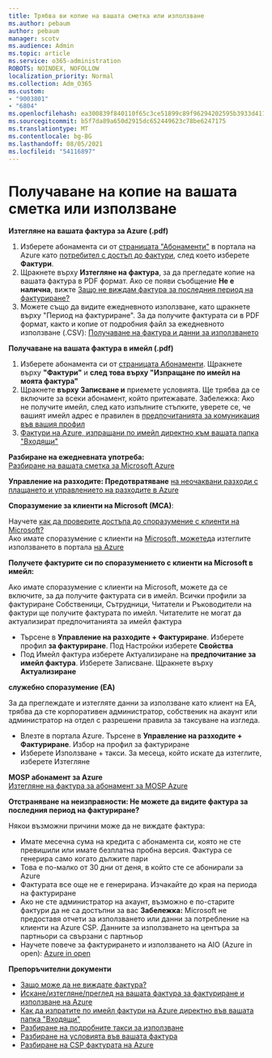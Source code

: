 ```yaml
---
title: Трябва ви копие на вашата сметка или използване
ms.author: pebaum
author: pebaum
manager: scotv
ms.audience: Admin
ms.topic: article
ms.service: o365-administration
ROBOTS: NOINDEX, NOFOLLOW
localization_priority: Normal
ms.collection: Adm_O365
ms.custom:
- "9003801"
- "6804"
ms.openlocfilehash: ea300839f840110f65c3ce51899c89f96294202595b3933d411d6f1803fa7e43
ms.sourcegitcommit: b5f7da89a650d2915dc652449623c78be6247175
ms.translationtype: MT
ms.contentlocale: bg-BG
ms.lasthandoff: 08/05/2021
ms.locfileid: "54116897"
---
```

# <a name="get-a-copy-of-your-bill-or-usage"></a>Получаване на копие на вашата сметка или използване

**Изтегляне на вашата фактура за Azure (.pdf)**

1. Изберете абонамента си от [страницата "Абонаменти"](https://portal.azure.com/#blade/Microsoft_Azure_Billing/SubscriptionsBlade) в портала на Azure като [потребител с достъп до фактури](https://docs.microsoft.com/azure/cost-management-billing/manage/manage-billing-access?WT.mc_id=Portal-Microsoft_Azure_Support), след което изберете **Фактури**.
2. Щракнете върху **Изтегляне на фактура**, за да прегледате копие на вашата фактура в PDF формат. Ако се появи съобщение **Не е налична**, вижте [Защо не виждам фактура за последния период на фактуриране?](https://docs.microsoft.com/azure/cost-management-billing/manage/download-azure-invoice-daily-usage-date?WT.mc_id=Portal-Microsoft_Azure_Support#noinvoice)
3. Можете също да видите ежедневното използване, като щракнете върху "Период на фактуриране". За да получите фактурата си в PDF формат, както и копие от подробния файл за ежедневното използване (.CSV): [Получаване на фактура и данни за използването](https://docs.microsoft.com/azure/cost-management-billing/manage/download-azure-invoice-daily-usage-date?WT.mc_id=Portal-Microsoft_Azure_Support)

**Получаване на вашата фактура в имейл (.pdf)**

1. Изберете абонамента си от [страницата Абонаменти](https://ms.portal.azure.com/#blade/Microsoft_Azure_Billing/SubscriptionsBlade). Щракнете върху **"Фактури"** и **след това върху "Изпращане по имейл на моята фактура"**
2. Щракнете **върху Записване и** приемете условията. Ще трябва да се включите за всеки абонамент, който притежавате. Забележка: Ако не получите имейл, след като изпълните стъпките, уверете се, че вашият имейл адрес е правилен в [предпочитанията за комуникация във вашия профил](https://account.windowsazure.com/profile)
3. [Фактури на Azure, изпращани по имейл директно към вашата папка "Входящи"](https://azure.microsoft.com/blog/azure-email-invoices/)

**Разбиране на ежедневната употреба:**  
 [Разбиране на вашата сметка за Microsoft Azure](https://docs.microsoft.com/azure/cost-management-billing/understand/review-individual-bill?WT.mc_id=Portal-Microsoft_Azure_Support)  

**Управление на разходите: Предотвратяване** [на неочаквани разходи с плащането и управлението на разходите в Azure](https://docs.microsoft.com/azure/cost-management-billing/manage/getting-started?WT.mc_id=Portal-Microsoft_Azure_Support)  

**Споразумение за клиенти на Microsoft (MCA)**:

Научете  [как да проверите достъпа до споразумение с клиенти на Microsoft?](https://docs.microsoft.com/azure/cost-management-billing/manage/download-azure-invoice-daily-usage-date?WT.mc_id=Portal-Microsoft_Azure_Support#check-access-to-a-microsoft-customer-agreement)  
Ако имате споразумение с клиенти на [Microsoft, можете](https://docs.microsoft.com/azure/cost-management-billing/manage/download-azure-invoice-daily-usage-date?WT.mc_id=Portal-Microsoft_Azure_Support#check-access-to-a-microsoft-customer-agreement)да изтеглите използването в портала [на Azure](https://portal.azure.com/)

**Получете фактурите си по споразумението с клиенти на Microsoft в имейл:**

Ако имате споразумение с клиенти на Microsoft, можете да се включите, за да получите фактурата си в имейл. Всички профили за фактуриране Собственици, Сътрудници, Читатели и Ръководители на фактури ще получите фактурата по имейл. Читателите не могат да актуализират предпочитанията за имейл фактура

- Търсене в **Управление на разходите + Фактуриране**. Изберете профил **за фактуриране**. Под Настройки изберете **Свойства**
- Под Имейл фактура изберете Актуализиране на **предпочитание за имейл фактура**. Изберете Записване. Щракнете върху **Актуализиране**

**служебно споразумение (EA)**

За да преглеждате и изтегляте данни за използване като клиент на EA, трябва да сте корпоративен администратор, собственик на акаунт или администратор на отдел с разрешени правила за таксуване на изгледа.

- Влезте в портала Azure. Търсене в **Управление на разходите + Фактуриране**. Избор на профил за фактуриране
- Изберете Използване + такси. За месеца, който искате да изтеглите, изберете Изтегляне

**MOSP абонамент за Azure**  
[Изтегляне на фактура за абонамент за MOSP Azure](https://docs.microsoft.com/azure/cost-management-billing/understand/download-azure-invoice?WT.mc_id=Portal-Microsoft_Azure_Support#download-your-mosp-azure-subscription-invoice)

**Отстраняване на неизправности: Не можете да видите фактура за последния период на фактуриране?**

Някои възможни причини може да не виждате фактура:

- Имате месечна сума на кредита с абонамента си, която не сте превишили или имате безплатна пробна версия. Фактура се генерира само когато дължите пари
- Това е по-малко от 30 дни от деня, в който сте се абонирали за Azure
- Фактурата все още не е генерирана. Изчакайте до края на периода на фактуриране
- Ако не сте администратор на акаунт, възможно е по-старите фактури да не са достъпни за вас **Забележка:** Microsoft не предоставя отчети за използването или данни за потребление на клиенти на Azure CSP. Данните за използването на центъра за партньори са свързани с партньор
- Научете повече за фактурирането и използването на AIO (Azure in open): [Azure in open](https://azure.microsoft.com/offers/ms-azr-0111p/)

**Препоръчителни документи**

- [Защо може да не виждате фактура?](https://docs.microsoft.com/azure/cost-management-billing/understand/download-azure-invoice?WT.mc_id=Portal-Microsoft_Azure_Support#noinvoice)
- [Искане/изтегляне/преглед на вашата фактура за фактуриране и използване на Azure](https://docs.microsoft.com/azure/cost-management-billing/manage/download-azure-invoice-daily-usage-date?WT.mc_id=Portal-Microsoft_Azure_Support)
- [Как да изпратите по имейл фактури на Azure директно във вашата папка "Входящи"](https://docs.microsoft.com/azure/cost-management-billing/manage/download-azure-invoice-daily-usage-date?WT.mc_id=Portal-Microsoft_Azure_Support)
- [Разбиране на подробните такси за използване](https://docs.microsoft.com/azure/cost-management-billing/understand/review-individual-bill?WT.mc_id=Portal-Microsoft_Azure_Support#csv)
- [Разбиране на условията във вашата фактура](https://docs.microsoft.com/azure/cost-management-billing/understand/understand-invoice?WT.mc_id=Portal-Microsoft_Azure_Support)
- [Разбиране на CSP фактурата на Azure](https://docs.microsoft.com/partner-center/azure-plan-lp?WT.mc_id=Portal-Microsoft_Azure_Support)
